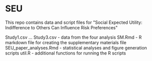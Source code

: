 # SEU

This repo contains data and script files for "Social Expected Utility: Indifference to Others Can Influence Risk Preferences"

Study1.csv …  Study3.csv - data from the four analysis
SM.Rmd - R markdown file for creating the supplementary materials file
SEU_paper_analyses.Rmd - statistical analyses and figure generation scripts
util.R - additional functions for running the R scripts
